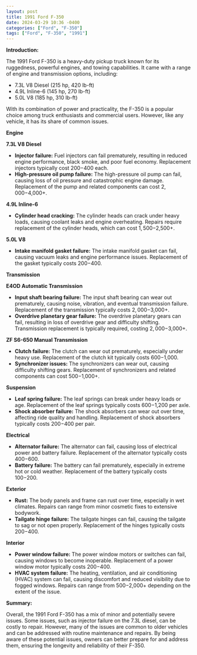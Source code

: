 ```yaml
---
layout: post
title: 1991 Ford F-350
date: 2024-03-29 10:36 -0400
categories: ["Ford", "F-350"]
tags: ["Ford", "F-350", "1991"]
---
```

**Introduction:**

The 1991 Ford F-350 is a heavy-duty pickup truck known for its ruggedness, powerful engines, and towing capabilities. It came with a range of engine and transmission options, including:

* 7.3L V8 Diesel (215 hp, 420 lb-ft)
* 4.9L Inline-6 (145 hp, 270 lb-ft)
* 5.0L V8 (185 hp, 310 lb-ft)

With its combination of power and practicality, the F-350 is a popular choice among truck enthusiasts and commercial users. However, like any vehicle, it has its share of common issues.

**Engine**

**7.3L V8 Diesel**

* **Injector failure:** Fuel injectors can fail prematurely, resulting in reduced engine performance, black smoke, and poor fuel economy. Replacement injectors typically cost $200-$400 each.
* **High-pressure oil pump failure:** The high-pressure oil pump can fail, causing loss of oil pressure and catastrophic engine damage. Replacement of the pump and related components can cost $2,000-$4,000+.

**4.9L Inline-6**

* **Cylinder head cracking:** The cylinder heads can crack under heavy loads, causing coolant leaks and engine overheating. Repairs require replacement of the cylinder heads, which can cost $1,500-$2,500+.

**5.0L V8**

* **Intake manifold gasket failure:** The intake manifold gasket can fail, causing vacuum leaks and engine performance issues. Replacement of the gasket typically costs $200-$400.

**Transmission**

**E4OD Automatic Transmission**

* **Input shaft bearing failure:** The input shaft bearing can wear out prematurely, causing noise, vibration, and eventual transmission failure. Replacement of the transmission typically costs $2,000-$3,000+.
* **Overdrive planetary gear failure:** The overdrive planetary gears can fail, resulting in loss of overdrive gear and difficulty shifting. Transmission replacement is typically required, costing $2,000-$3,000+.

**ZF S6-650 Manual Transmission**

* **Clutch failure:** The clutch can wear out prematurely, especially under heavy use. Replacement of the clutch kit typically costs $600-$1,000.
* **Synchronizer issues:** The synchronizers can wear out, causing difficulty shifting gears. Replacement of synchronizers and related components can cost $500-$1,000+.

**Suspension**

* **Leaf spring failure:** The leaf springs can break under heavy loads or age. Replacement of the leaf springs typically costs $600-$1,200 per axle.
* **Shock absorber failure:** The shock absorbers can wear out over time, affecting ride quality and handling. Replacement of shock absorbers typically costs $200-$400 per pair.

**Electrical**

* **Alternator failure:** The alternator can fail, causing loss of electrical power and battery failure. Replacement of the alternator typically costs $400-$600.
* **Battery failure:** The battery can fail prematurely, especially in extreme hot or cold weather. Replacement of the battery typically costs $100-$200.

**Exterior**

* **Rust:** The body panels and frame can rust over time, especially in wet climates. Repairs can range from minor cosmetic fixes to extensive bodywork.
* **Tailgate hinge failure:** The tailgate hinges can fail, causing the tailgate to sag or not open properly. Replacement of the hinges typically costs $200-$400.

**Interior**

* **Power window failure:** The power window motors or switches can fail, causing windows to become inoperable. Replacement of a power window motor typically costs $200-$400.
* **HVAC system failure:** The heating, ventilation, and air conditioning (HVAC) system can fail, causing discomfort and reduced visibility due to fogged windows. Repairs can range from $500-$2,000+ depending on the extent of the issue.

**Summary:**

Overall, the 1991 Ford F-350 has a mix of minor and potentially severe issues. Some issues, such as injector failure on the 7.3L diesel, can be costly to repair. However, many of the issues are common to older vehicles and can be addressed with routine maintenance and repairs. By being aware of these potential issues, owners can better prepare for and address them, ensuring the longevity and reliability of their F-350.
